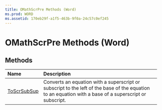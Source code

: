 ```yaml
---
title: OMathScrPre Methods (Word)
ms.prod: WORD
ms.assetid: 170eb29f-a1f5-463b-9f0a-24c57c0ef245
---
```



# OMathScrPre Methods (Word)

## Methods



|**Name**|**Description**|
|:-----|:-----|
|[ToScrSubSup](omathscrpre-toscrsubsup-method-word.md)|Converts an equation with a superscript or subscript to the left of the base of the equation to an equation with a base of a superscript or subscript.|

